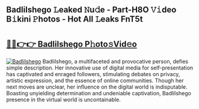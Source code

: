 ## Badlilshego 𝙻eaked 𝙽u𝚍e - Part-H8O 𝚅𝚒deo B𝚒kini 𝙿hotos - Hot All 𝙻eaks FnT5t

# <h2><a href="http://ld0bvwc.urlbe.top/?page=Badlilshego">🔗🔗👉👉 Badlilshego P𝚑oto𝚜Vid𝚎o</a></h2>

[![Badlilshego](https://i.imgur.com/eBuTRDB.gif)](http://ld0bvwc.urlbe.top/?page=Badlilshego)
Badlilshego, a multifaceted and provocative person, defies simple description. Her innovative use of digital media for self-presentation has captivated and enraged followers, stimulating debates on privacy, artistic expression, and the essence of online communities. Though her next moves are unclear, her influence on the digital world is indisputable. Boasting unyielding determination and undeniable captivation, Badlilshego presence in the virtual world is uncontainable.
